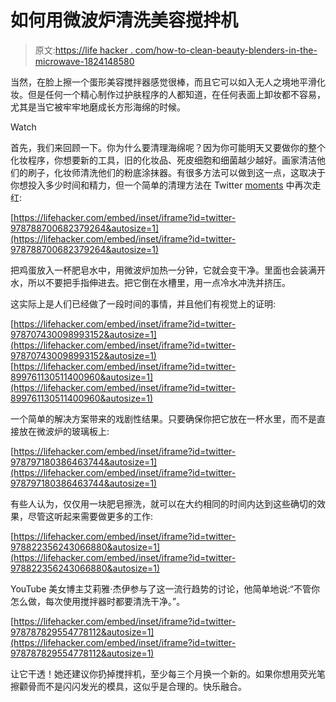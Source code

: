# 如何用微波炉清洗美容搅拌机

> 原文:[https://life hacker . com/how-to-clean-beauty-blenders-in-the-microwave-1824148580](https://lifehacker.com/how-to-clean-beauty-blenders-in-the-microwave-1824148580)

当然，在脸上擦一个蛋形美容搅拌器感觉很棒，而且它可以如入无人之境地平滑化妆。但是任何一个精心制作过护肤程序的人都知道，在任何表面上卸妆都不容易，尤其是当它被牢牢地磨成长方形海绵的时候。

Watch

首先，我们来回顾一下。你为什么要清理海绵呢？因为你可能明天又要做你的整个化妆程序，你想要新的工具，旧的化妆品、死皮细胞和细菌越少越好。画家清洁他们的刷子，化妆师清洗他们的粉底涂抹器。有很多方法可以做到这一点，这取决于你想投入多少时间和精力，但一个简单的清理方法在 Twitter [moments](https://twitter.com/i/moments/978930203564101634) 中再次走红:

 [https://lifehacker.com/embed/inset/iframe?id=twitter-978788700682379264&autosize=1](https://lifehacker.com/embed/inset/iframe?id=twitter-978788700682379264&autosize=1) 

把鸡蛋放入一杯肥皂水中，用微波炉加热一分钟，它就会变干净。里面也会装满开水，所以不要把手指伸进去。把它倒在水槽里，用一点冷水冲洗并挤压。

这实际上是人们已经做了一段时间的事情，并且他们有视觉上的证明:

 [https://lifehacker.com/embed/inset/iframe?id=twitter-978707430098993152&autosize=1](https://lifehacker.com/embed/inset/iframe?id=twitter-978707430098993152&autosize=1)  [https://lifehacker.com/embed/inset/iframe?id=twitter-899761130511400960&autosize=1](https://lifehacker.com/embed/inset/iframe?id=twitter-899761130511400960&autosize=1) 

一个简单的解决方案带来的戏剧性结果。只要确保你把它放在一杯水里，而不是直接放在微波炉的玻璃板上:

 [https://lifehacker.com/embed/inset/iframe?id=twitter-978797180386463744&autosize=1](https://lifehacker.com/embed/inset/iframe?id=twitter-978797180386463744&autosize=1) 

有些人认为，仅仅用一块肥皂擦洗，就可以在大约相同的时间内达到这些确切的效果，尽管这听起来需要做更多的工作:

 [https://lifehacker.com/embed/inset/iframe?id=twitter-978822356243066880&autosize=1](https://lifehacker.com/embed/inset/iframe?id=twitter-978822356243066880&autosize=1) 

YouTube 美女博主艾莉雅·杰伊参与了这一流行趋势的讨论，他简单地说:“不管你怎么做，每次使用搅拌器时都要清洗干净。”。

 [https://lifehacker.com/embed/inset/iframe?id=twitter-978787829554778112&autosize=1](https://lifehacker.com/embed/inset/iframe?id=twitter-978787829554778112&autosize=1) 

让它干透！她还建议你扔掉搅拌机，至少每三个月换一个新的。如果你想用荧光笔擦颧骨而不是闪闪发光的模具，这似乎是合理的。快乐融合。
